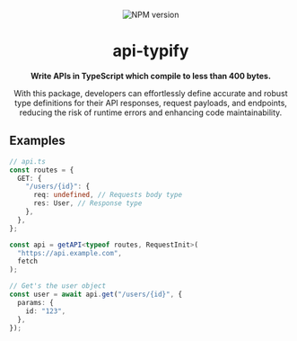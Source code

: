 <div align="center">
<br />
    <img alt="NPM version" src="https://img.shields.io/npm/v/api-typify?style=for-the-badge">

<!-- PROJECT LOGO -->
<br />
<h1 >api-typify</h1>
<p><b>Write APIs in TypeScript which compile to less than 400 bytes.</b></p>
<p>With this package, developers can effortlessly define accurate and robust type definitions for their API responses, request payloads, and endpoints, reducing the risk of runtime errors and enhancing code maintainability.</p>
</p>
</div>

## Examples

```ts
// api.ts
const routes = {
  GET: {
    "/users/{id}": {
      req: undefined, // Requests body type
      res: User, // Response type
    },
  },
};

const api = getAPI<typeof routes, RequestInit>(
  "https://api.example.com",
  fetch
);

// Get's the user object
const user = await api.get("/users/{id}", {
  params: {
    id: "123",
  },
});
```
